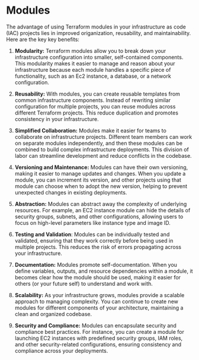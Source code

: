 # Modules 

The advantage of using Terraform modules in your infrastructure as code (IAC) projects lies in improved origanization, reusability, and maintainability. Here are the key key benefits:

1. **Modularity:** Terraform modules allow you to break down your infrastructure configuration into smaller, self-contained components. This modularity makes it easier to manage and reason about your infrastructure because each module handles a specific piece of functionality, such as an Ec2 instance, a database, or a network configuration.

2. **Reusability:** With modules, you can create reusable templates from common infrastructure components. Instead of rewriting similar configuration for multiple projects, you can reuse modules across different Terraform projects. This reduce duplication and promotes consistency in your infrastructure. 

3. **Simplified Collaboration:** Modules make it easier for teams to collaborate on infrastructure projects. Different team members can work on separate modules independently, and then these modules can be combined to build complex infrastructure deployments. This division of labor can streamline development and reduce conflicts in the codebase.

4. **Versioning and Maintenance:** Modules can have their own versioning, making it easier to manage updates and changes. When you update a module, you can increment its version, and other projects using that module can choose when to adopt the new version, helping to prevent unexpected changes in existing deployments.

5. **Abstraction:** Modules can abstract away the complexity of underlying resources. For example, an EC2 instance module can hide the details of security groups, subnets, and other configurations, allowing users to focus on high-level parameters like instance type and image ID.

6. **Testing and Validation**: Modules can be individually tested and validated, ensuring that they work correctly before being used in multiple projects. This reduces the risk of errors propagating across your infrastructure.

7. **Documentation:** Modules promote self-documentation. When you define variables, outputs, and resource dependencies within a module, it becomes clear how the module should be used, making it easier for others (or your future self) to understand and work with.

8. **Scalability:** As your infrastructure grows, modules provide a scalable approach to managing complexity. You can continue to create new modules for different components of your architecture, maintaining a clean and organized codebase.

9. **Security and Compliance:** Modules can encapsulate security and compliance best practices. For instance, you can create a module for launching EC2 instances with predefined security groups, IAM roles, and other security-related configurations, ensuring consistency and compliance across your deployments.
